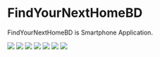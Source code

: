 # FindYourNextHomeBD
FindYourNextHomeBD is Smartphone Application.


<img src="https://cloud.githubusercontent.com/assets/14258095/21294564/b1dd4d70-c569-11e6-8bfa-9fbd926af7c6.png" style="width=120">
<img src="https://cloud.githubusercontent.com/assets/14258095/21294533/10754ae6-c569-11e6-8fa9-60da5efaacad.png" style="width=120">
<img src="https://cloud.githubusercontent.com/assets/14258095/21294534/10a92988-c569-11e6-9768-e68403c51536.png" style="width=120">
<img src="https://cloud.githubusercontent.com/assets/14258095/21294535/10d13eaa-c569-11e6-8d38-80b9c8104095.png" style="width=120">
<img src="https://cloud.githubusercontent.com/assets/14258095/21294537/10d9177e-c569-11e6-8dda-43362a571820.png" style="width=120">
<img src="https://cloud.githubusercontent.com/assets/14258095/21294536/10d52560-c569-11e6-9a77-b46398327ba7.png" style="width=120">
<img src="https://cloud.githubusercontent.com/assets/14258095/21294557/95ee8b42-c569-11e6-87ff-36611f52d674.png" style="width=120">
<img src="" style="width=120">

